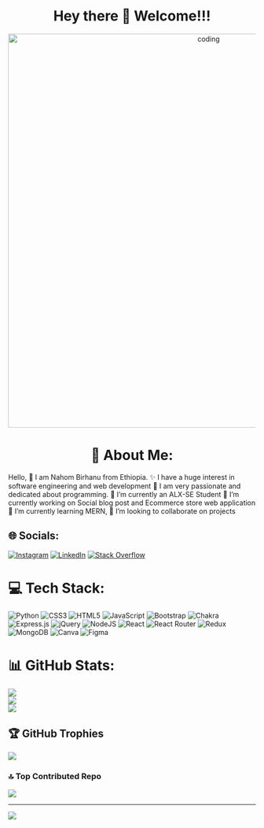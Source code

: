 <h1 align="center">Hey there 👋 Welcome!!!</h1>
<div align="center">
<img alt="coding" width= "800px" src ="https://media.licdn.com/dms/image/C4D22AQFY2LKpfIIWVg/feedshare-shrink_2048_1536/0/1673026228828?e=2147483647&v=beta&t=-HntsFkKhI4f1jM-cWQ9eJSdwoPMBCcidOoKNyyRFdw# ">
</div>
<h1 display="block" align="center">💫 About Me:</h1>
Hello, 👋 I am Nahom Birhanu from Ethiopia. 
✨ I have a huge interest in software engineering and web development 
🌱 I am very passionate and dedicated about programming. 
🔭 I’m currently an ALX-SE Student 
🔭 I’m currently working on Social blog post and Ecommerce store web application 
🌱 I’m currently learning MERN, 👯 I’m looking to collaborate on projects



## 🌐 Socials:
[![Instagram](https://img.shields.io/badge/Instagram-%23E4405F.svg?logo=Instagram&logoColor=white)](https://instagram.com/nahom.noh) [![LinkedIn](https://img.shields.io/badge/LinkedIn-%230077B5.svg?logo=linkedin&logoColor=white)](https://linkedin.com/in/https://www.linkedin.com/in/nahom-berhanu-347390252/) [![Stack Overflow](https://img.shields.io/badge/-Stackoverflow-FE7A16?logo=stack-overflow&logoColor=white)](https://stackoverflow.com/users/23440677) 

# 💻 Tech Stack:
![Python](https://img.shields.io/badge/python-3670A0?style=for-the-badge&logo=python&logoColor=ffdd54) ![CSS3](https://img.shields.io/badge/css3-%231572B6.svg?style=for-the-badge&logo=css3&logoColor=white) ![HTML5](https://img.shields.io/badge/html5-%23E34F26.svg?style=for-the-badge&logo=html5&logoColor=white) ![JavaScript](https://img.shields.io/badge/javascript-%23323330.svg?style=for-the-badge&logo=javascript&logoColor=%23F7DF1E) ![Bootstrap](https://img.shields.io/badge/bootstrap-%238511FA.svg?style=for-the-badge&logo=bootstrap&logoColor=white) ![Chakra](https://img.shields.io/badge/chakra-%234ED1C5.svg?style=for-the-badge&logo=chakraui&logoColor=white) ![Express.js](https://img.shields.io/badge/express.js-%23404d59.svg?style=for-the-badge&logo=express&logoColor=%2361DAFB) ![jQuery](https://img.shields.io/badge/jquery-%230769AD.svg?style=for-the-badge&logo=jquery&logoColor=white) ![NodeJS](https://img.shields.io/badge/node.js-6DA55F?style=for-the-badge&logo=node.js&logoColor=white) ![React](https://img.shields.io/badge/react-%2320232a.svg?style=for-the-badge&logo=react&logoColor=%2361DAFB) ![React Router](https://img.shields.io/badge/React_Router-CA4245?style=for-the-badge&logo=react-router&logoColor=white) ![Redux](https://img.shields.io/badge/redux-%23593d88.svg?style=for-the-badge&logo=redux&logoColor=white) ![MongoDB](https://img.shields.io/badge/MongoDB-%234ea94b.svg?style=for-the-badge&logo=mongodb&logoColor=white) ![Canva](https://img.shields.io/badge/Canva-%2300C4CC.svg?style=for-the-badge&logo=Canva&logoColor=white) ![Figma](https://img.shields.io/badge/figma-%23F24E1E.svg?style=for-the-badge&logo=figma&logoColor=white)
# 📊 GitHub Stats:
![](https://github-readme-stats.vercel.app/api?username=nahom-23&theme=radical&hide_border=false&include_all_commits=true&count_private=true)<br/>
![](https://github-readme-streak-stats.herokuapp.com/?user=nahom-23&theme=radical&hide_border=false)<br/>
![](https://github-readme-stats.vercel.app/api/top-langs/?username=nahom-23&theme=radical&hide_border=false&include_all_commits=true&count_private=true&layout=compact)

## 🏆 GitHub Trophies
![](https://github-profile-trophy.vercel.app/?username=nahom-23&theme=radical&no-frame=false&no-bg=false&margin-w=4)

### 🔝 Top Contributed Repo
![](https://github-contributor-stats.vercel.app/api?username=nahom-23&limit=5&theme=dark&combine_all_yearly_contributions=true)

---
[![](https://visitcount.itsvg.in/api?id=nahom-23&icon=2&color=0)](https://visitcount.itsvg.in)

<!-- Proudly created with GPRM ( https://gprm.itsvg.in ) -->
